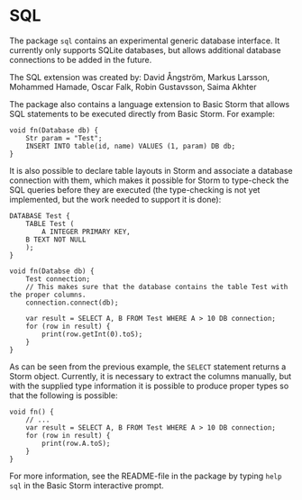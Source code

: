SQL
====

The package `sql` contains an experimental generic database interface. It currently only supports
SQLite databases, but allows additional database connections to be added in the future.

The SQL extension was created by: David Ångström, Markus Larsson, Mohammed Hamade, Oscar Falk, Robin
Gustavsson, Saima Akhter

The package also contains a language extension to Basic Storm that allows SQL statements to be
executed directly from Basic Storm. For example:

```
void fn(Database db) {
    Str param = "Test";
    INSERT INTO table(id, name) VALUES (1, param) DB db;
}
```

It is also possible to declare table layouts in Storm and associate a database connection with them,
which makes it possible for Storm to type-check the SQL queries before they are executed (the
type-checking is not yet implemented, but the work needed to support it is done):

```
DATABASE Test {
    TABLE Test (
        A INTEGER PRIMARY KEY,
	B TEXT NOT NULL
    );
}

void fn(Databse db) {
    Test connection;
    // This makes sure that the database contains the table Test with the proper columns.
    connection.connect(db);

    var result = SELECT A, B FROM Test WHERE A > 10 DB connection;
    for (row in result) {
        print(row.getInt(0).toS);
    }
}
```

As can be seen from the previous example, the `SELECT` statement returns a Storm object. Currently,
it is necessary to extract the columns manually, but with the supplied type information it is
possible to produce proper types so that the following is possible:

```
void fn() {
    // ...
    var result = SELECT A, B FROM Test WHERE A > 10 DB connection;
    for (row in result) {
        print(row.A.toS);
    }
}
```

For more information, see the README-file in the package by typing `help sql` in the Basic Storm
interactive prompt.
